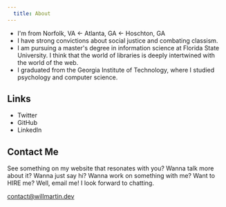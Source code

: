 ```yaml
---
  title: About
---
```


- I'm from Norfolk, VA ← Atlanta, GA ← Hoschton, GA
- I have strong convictions about social justice and combating classism.
- I am pursuing a master's degree in information science at Florida State University. I think that the world of libraries is deeply intertwined with the world of the web.
- I graduated from the Georgia Institute of Technology, where I studied psychology and computer science.

## Links
- Twitter
- GitHub
- LinkedIn

## Contact Me
See something on my website that resonates with you? Wanna talk more about it? Wanna just say hi? Wanna work on something with me? Want to HIRE me? Well, email me! I look forward to chatting.

contact@willmartin.dev
